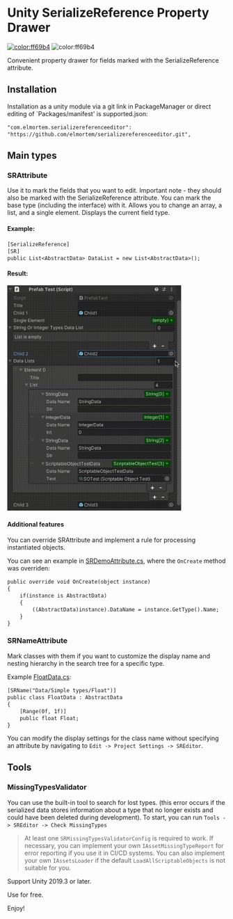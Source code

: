 # Unity SerializeReference Property Drawer

[![color:ff69b4](https://img.shields.io/badge/licence-Unlicense-blue)](https://unlicense.org)
![color:ff69b4](https://img.shields.io/badge/Unity-2019.3.x-red)

Convenient property drawer for fields marked with the SerializeReference attribute.

## Installation

Installation as a unity module via a git link in PackageManager or direct editing of `Packages/manifest' is supported.json:
```
"com.elmortem.serializereferenceeditor": "https://github.com/elmortem/serializereferenceeditor.git",
```

## Main types
### SRAttribute
Use it to mark the fields that you want to edit. Important note - they should also be marked with the SerializeReference attribute. You can mark the base type (including the interface) with it.
Allows you to change an array, a list, and a single element. Displays the current field type.

#### Example:
```
[SerializeReference]
[SR]
public List<AbstractData> DataList = new List<AbstractData>();
```
#### Result:
<img src="Images/Demo.gif" width="400">

#### Additional features
You can override SRAttribute and implement a rule for processing instantiated objects.

You can see an example in [SRDemoAttribute.cs](SerializeReferenceEditor%2FDemo%2FSRDemoAttribute.cs), where the `OnCreate` method was overriden:
```
public override void OnCreate(object instance)
{
    if(instance is AbstractData)
    {
        ((AbstractData)instance).DataName = instance.GetType().Name;
    }
}
```

### SRNameAttribute
Mark classes with them if you want to customize the display name and nesting hierarchy in the search tree for a specific type.

Example [FloatData.cs](SerializeReferenceEditor%2FDemo%2FFloatData.cs):
```
[SRName("Data/Simple types/Float")]  
public class FloatData : AbstractData
{
    [Range(0f, 1f)]
    public float Float;
}
```

You can modify the display settings for the class name without specifying an attribute by navigating to `Edit -> Project Settings -> SREditor`.

## Tools
### MissingTypesValidator
You can use the built-in tool to search for lost types.
(this error occurs if the serialized data stores information about a type that no longer exists and could have been deleted during development). To start, you can run
`Tools -> SREditor -> Check MissingTypes`

> At least one `SRMissingTypesValidatorConfig` is required to work.
If necessary, you can implement your own `IAssetMissingTypeReport` for error
reporting if you use it in CI/CD systems.
You can also implement your own `IAssetsLoader` if the default `LoadAllScriptableObjects` is not suitable for you.


Support Unity 2019.3 or later.

Use for free.

Enjoy!

